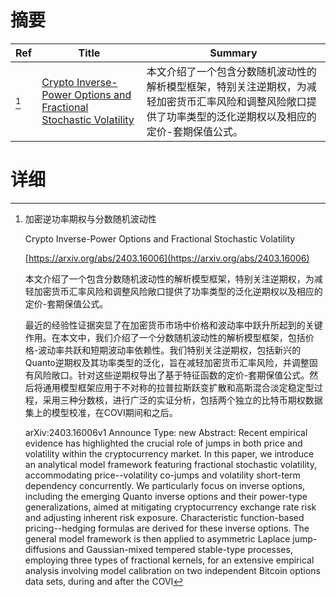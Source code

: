 # 摘要

| Ref | Title | Summary |
| --- | --- | --- |
| [^1] | [Crypto Inverse-Power Options and Fractional Stochastic Volatility](https://arxiv.org/abs/2403.16006) | 本文介绍了一个包含分数随机波动性的解析模型框架，特别关注逆期权，为减轻加密货币汇率风险和调整风险敞口提供了功率类型的泛化逆期权以及相应的定价-套期保值公式。 |

# 详细

[^1]: 加密逆功率期权与分数随机波动性

    Crypto Inverse-Power Options and Fractional Stochastic Volatility

    [https://arxiv.org/abs/2403.16006](https://arxiv.org/abs/2403.16006)

    本文介绍了一个包含分数随机波动性的解析模型框架，特别关注逆期权，为减轻加密货币汇率风险和调整风险敞口提供了功率类型的泛化逆期权以及相应的定价-套期保值公式。

    

    最近的经验性证据突显了在加密货币市场中价格和波动率中跃升所起到的关键作用。在本文中，我们介绍了一个分数随机波动性的解析模型框架，包括价格-波动率共跃和短期波动率依赖性。我们特别关注逆期权，包括新兴的Quanto逆期权及其功率类型的泛化，旨在减轻加密货币汇率风险，并调整固有风险敞口。针对这些逆期权导出了基于特征函数的定价-套期保值公式。然后将通用模型框架应用于不对称的拉普拉斯跃变扩散和高斯混合淡定稳定型过程，采用三种分数核，进行广泛的实证分析，包括两个独立的比特币期权数据集上的模型校准，在COVI期间和之后。

    arXiv:2403.16006v1 Announce Type: new  Abstract: Recent empirical evidence has highlighted the crucial role of jumps in both price and volatility within the cryptocurrency market. In this paper, we introduce an analytical model framework featuring fractional stochastic volatility, accommodating price--volatility co-jumps and volatility short-term dependency concurrently. We particularly focus on inverse options, including the emerging Quanto inverse options and their power-type generalizations, aimed at mitigating cryptocurrency exchange rate risk and adjusting inherent risk exposure. Characteristic function-based pricing--hedging formulas are derived for these inverse options. The general model framework is then applied to asymmetric Laplace jump-diffusions and Gaussian-mixed tempered stable-type processes, employing three types of fractional kernels, for an extensive empirical analysis involving model calibration on two independent Bitcoin options data sets, during and after the COVI
    

